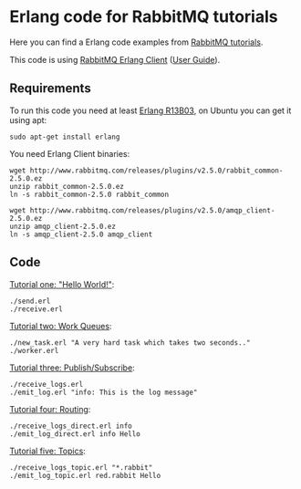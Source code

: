 # Erlang code for RabbitMQ tutorials #

Here you can find a Erlang code examples from [RabbitMQ
tutorials](http://www.rabbitmq.com/getstarted.html).

This code is using [RabbitMQ Erlang
Client](http://hg.rabbitmq.com/rabbitmq-erlang-client/) ([User
Guide](http://www.rabbitmq.com/erlang-client-user-guide.html)).

## Requirements

To run this code you need at least [Erlang
R13B03](http://erlang.org/download.html), on Ubuntu you can get it
using apt:

    sudo apt-get install erlang

You need Erlang Client binaries:

    wget http://www.rabbitmq.com/releases/plugins/v2.5.0/rabbit_common-2.5.0.ez
    unzip rabbit_common-2.5.0.ez
    ln -s rabbit_common-2.5.0 rabbit_common

    wget http://www.rabbitmq.com/releases/plugins/v2.5.0/amqp_client-2.5.0.ez
    unzip amqp_client-2.5.0.ez
    ln -s amqp_client-2.5.0 amqp_client


## Code

[Tutorial one: "Hello World!"](http://www.rabbitmq.com/tutorial-one-python.html):

    ./send.erl
    ./receive.erl

[Tutorial two: Work Queues](http://www.rabbitmq.com/tutorial-two-python.html):

    ./new_task.erl "A very hard task which takes two seconds.."
    ./worker.erl

[Tutorial three: Publish/Subscribe](http://www.rabbitmq.com/tutorial-three-python.html):

    ./receive_logs.erl
    ./emit_log.erl "info: This is the log message"

[Tutorial four: Routing](http://www.rabbitmq.com/tutorial-four-python.html):

    ./receive_logs_direct.erl info
    ./emit_log_direct.erl info Hello

[Tutorial five: Topics](http://www.rabbitmq.com/tutorial-five-python.html):

    ./receive_logs_topic.erl "*.rabbit"
    ./emit_log_topic.erl red.rabbit Hello
